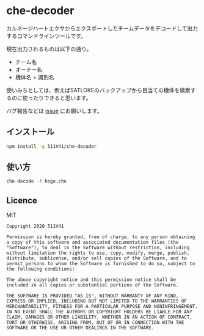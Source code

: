 # che-decoder

カルネージハートエクサからエクスポートしたチームデータをデコードして出力するコマンドラインツールです。

現在出力されるものは以下の通り。

- チーム名
- オーナー名
- 機体名 + 識別名

使いみちとしては、例えばSATLOKEのバックアップから目当ての機体を検索するのに使ったりできると思います。

バグ報告などは [issue](https://github.com/511V41/che-decoder/issues) にお願いします。

## インストール

```sh
npm install -g 511V41/che-decoder
```

## 使い方

```sh
che-decode -f hoge.che
```

## Licence

MIT

```
Copyright 2020 511V41

Permission is hereby granted, free of charge, to any person obtaining a copy of this software and associated documentation files (the "Software"), to deal in the Software without restriction, including without limitation the rights to use, copy, modify, merge, publish, distribute, sublicense, and/or sell copies of the Software, and to permit persons to whom the Software is furnished to do so, subject to the following conditions:

The above copyright notice and this permission notice shall be included in all copies or substantial portions of the Software.

THE SOFTWARE IS PROVIDED "AS IS", WITHOUT WARRANTY OF ANY KIND, EXPRESS OR IMPLIED, INCLUDING BUT NOT LIMITED TO THE WARRANTIES OF MERCHANTABILITY, FITNESS FOR A PARTICULAR PURPOSE AND NONINFRINGEMENT. IN NO EVENT SHALL THE AUTHORS OR COPYRIGHT HOLDERS BE LIABLE FOR ANY CLAIM, DAMAGES OR OTHER LIABILITY, WHETHER IN AN ACTION OF CONTRACT, TORT OR OTHERWISE, ARISING FROM, OUT OF OR IN CONNECTION WITH THE SOFTWARE OR THE USE OR OTHER DEALINGS IN THE SOFTWARE.
```
